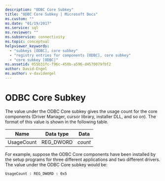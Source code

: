 ```yaml
---
description: "ODBC Core Subkey"
title: "ODBC Core Subkey | Microsoft Docs"
ms.custom: ""
ms.date: "01/19/2017"
ms.service: sql
ms.reviewer: ""
ms.subservice: connectivity
ms.topic: conceptual
helpviewer_keywords: 
  - "subkeys [ODBC], core subkey"
  - "registry entries for components [ODBC], core subkey"
  - "core subkey [ODBC]"
ms.assetid: 055b31fc-f96c-450b-a596-d4570079fbf2
author: David-Engel
ms.author: v-davidengel
---
```

# ODBC Core Subkey
The value under the ODBC Core subkey gives the usage count for the core components (Driver Manager, cursor library, installer DLL, and so on). The format of this value is shown in the following table.  
  
|Name|Data type|Data|  
|----------|---------------|----------|  
|UsageCount|REG_DWORD|*count*|  
  
 For example, suppose the ODBC Core components have been installed by the setup programs for three different applications and two different drivers. The value under the ODBC Core subkey would be:  
  
```  
UsageCount : REG_DWORD : 0x5  
```

